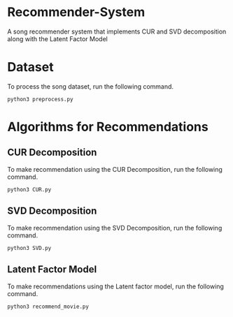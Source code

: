 # Recommender-System

A song recommender system that implements CUR and SVD decomposition along with the Latent Factor Model

# Dataset

To process the song dataset, run the following command.

```python3
python3 preprocess.py
```

# Algorithms for Recommendations

## CUR Decomposition

To make recommendation using the CUR Decomposition, run the following command.

```python3
python3 CUR.py
```

## SVD Decomposition

To make recommendation using the SVD Decomposition, run the following command.

```python3
python3 SVD.py
```

## Latent Factor Model

To make recommendations using the Latent factor model, run the following command.

```python3
python3 recommend_movie.py
```

